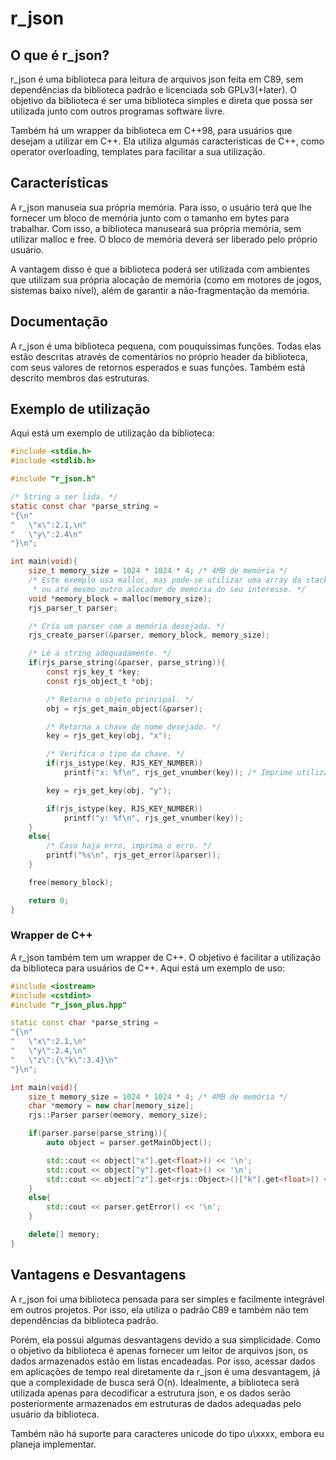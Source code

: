 # r\_json

## O que é r\_json?

r\_json é uma biblioteca para leitura de arquivos json feita em C89,
sem dependências da biblioteca padrão
e licenciada sob GPLv3(+later). O objetivo da biblioteca é ser uma biblioteca
simples e direta que possa ser utilizada junto com outros programas software
livre.

Também há um wrapper da biblioteca em C++98, para usuários que desejam a utilizar
em C++. Ela utiliza algumas características de C++, como operator overloading, templates
para facilitar a sua utilização.

## Características

A r\_json manuseia sua própria memória. Para isso, o usuário terá que lhe fornecer
um bloco de memória junto com o tamanho em bytes para trabalhar. Com isso,
a biblioteca manuseará sua própria memória, sem utilizar malloc e free. O bloco
de memória deverá ser liberado pelo próprio usuário.

A vantagem disso é que a biblioteca poderá ser utilizada com ambientes que
utilizam sua própria alocação de memória (como em motores de jogos, sistemas
baixo nível), além de garantir a não-fragmentação da memória. 

## Documentação

A r\_json é uma biblioteca pequena, com pouquíssimas funções. Todas elas estão
descritas através de comentários no próprio header da biblioteca, com seus
valores de retornos esperados e suas funções. Também está
descrito membros das estruturas.

## Exemplo de utilização

Aqui está um exemplo de utilização da biblioteca:

```c
#include <stdio.h>
#include <stdlib.h>

#include "r_json.h"

/* String a ser lida. */
static const char *parse_string =
"{\n"
"	\"x\":2.1,\n"
"	\"y\":2.4\n"
"}\n";

int main(void){
	size_t memory_size = 1024 * 1024 * 4; /* 4MB de memória */
	/* Este exemplo usa malloc, mas pode-se utilizar uma array da stack,
	 * ou até mesmo outro alocador de memória do seu interesse. */
	void *memory_block = malloc(memory_size);
	rjs_parser_t parser;

	/* Cria um parser com a memória desejada. */
	rjs_create_parser(&parser, memory_block, memory_size);

	/* Lê a string adequadamente. */
	if(rjs_parse_string(&parser, parse_string)){
		const rjs_key_t *key;
		const rjs_object_t *obj;

		/* Retorna o objeto principal. */
		obj = rjs_get_main_object(&parser);

		/* Retorna a chave de nome desejado. */
		key = rjs_get_key(obj, "x");

		/* Verifica o tipo da chave. */
		if(rjs_istype(key, RJS_KEY_NUMBER))
			printf("x: %f\n", rjs_get_vnumber(key)); /* Imprime utilizando a função de retornar o valor da chave. */

		key = rjs_get_key(obj, "y");

		if(rjs_istype(key, RJS_KEY_NUMBER))
			printf("y: %f\n", rjs_get_vnumber(key));
	}
	else{
		/* Caso haja erro, imprima o erro. */
		printf("%s\n", rjs_get_error(&parser));
	}

	free(memory_block);

	return 0;
}
```

### Wrapper de C++

A r\_json também tem um wrapper de C++. O objetivo é facilitar a utilização da biblioteca
para usuários de C++. Aqui está um exemplo de uso:

```cpp
#include <iostream>
#include <cstdint>
#include "r_json_plus.hpp"

static const char *parse_string =
"{\n"
"	\"x\":2.1,\n"
"	\"y\":2.4,\n"
"	\"z\":{\"k\":3.4}\n"
"}\n";

int main(void){
	size_t memory_size = 1024 * 1024 * 4; /* 4MB de memória */
	char *memory = new char[memory_size];
	rjs::Parser parser(memory, memory_size);

	if(parser.parse(parse_string)){
		auto object = parser.getMainObject();

		std::cout << object["x"].get<float>() << '\n';
		std::cout << object["y"].get<float>() << '\n';
		std::cout << object["z"].get<rjs::Object>()["k"].get<float>() << '\n';
	}
	else{
		std::cout << parser.getError() << '\n';
	}

    delete[] memory;
}
```

## Vantagens e Desvantagens

A r\_json foi uma biblioteca pensada para ser simples e facilmente integrável
em outros projetos. Por isso, ela utiliza o padrão C89 e também não tem dependências
da biblioteca padrão.

Porém, ela possui algumas desvantagens devido a sua simplicidade. Como o objetivo
da biblioteca é apenas fornecer um leitor de arquivos json, os dados armazenados
estão em listas encadeadas. Por isso, acessar dados em aplicações de tempo real
diretamente da r\_json é uma desvantagem, já que a complexidade de busca será O(n).
Idealmente, a biblioteca será utilizada apenas para decodificar a estrutura json,
e os dados serão posteriormente armazenados em estruturas de dados adequadas pelo
usuário da biblioteca.

Também não há suporte para caracteres unicode do tipo u\xxxx, embora eu planeja
implementar.
